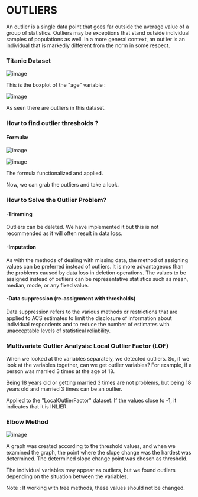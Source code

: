 # OUTLIERS
An outlier is a single data point that goes far outside the average value of a group of statistics. Outliers may be exceptions that stand outside individual samples of populations as well. In a more general context, an outlier is an individual that is markedly different from the norm in some respect.

### Titanic Dataset
![image](https://user-images.githubusercontent.com/98966968/227246774-cad4c912-b074-4ba3-8f57-c9f4f0cd02d1.png)

This is the boxplot of the "age" variable :

![image](https://user-images.githubusercontent.com/98966968/227056416-f0c56ec2-e492-4e12-910e-97d68409891f.png)

As seen there are outliers in this dataset.

### How to find outlier thresholds ?
#### Formula:
![image](https://user-images.githubusercontent.com/98966968/227252286-112ca111-0d1f-4e52-9296-6a88b76a553f.png)


![image](https://user-images.githubusercontent.com/98966968/227252909-b867e289-de9a-44cc-9899-777350322145.png)

The formula functionalized and applied.

Now, we can grab the outliers and take a look.

### How to Solve the Outlier Problem?
#### -Trimming 
Outliers can be deleted. We have implemented it but this is not recommended as it will often result in data loss.
#### -Imputation
As with the methods of dealing with missing data, the method of assigning values ​​can be preferred instead of outliers. It is more advantageous than the problems caused by data loss in deletion operations.
The values to be assigned instead of outliers can be representative statistics such as mean, median, mode, or any fixed value.

#### -Data suppression (re-assignment with thresholds)
Data suppression refers to the various methods or restrictions that are applied to ACS estimates to limit the disclosure of information about individual respondents and to reduce the number of estimates with unacceptable levels of statistical reliability.
### Multivariate Outlier Analysis: Local Outlier Factor (LOF)
When we looked at the variables separately, we detected outliers. So, if we look at the variables together, can we get outlier variables? For example, if a person was married 3 times at the age of 18.

Being 18 years old or getting married 3 times are not problems, but being 18 years old and married 3 times can be an outlier.

Applied to the "LocalOutlierFactor" dataset.
If the values close to -1, it indicates that it is INLIER.

### Elbow Method

![image](https://user-images.githubusercontent.com/98966968/227468851-c4b13a46-5d9c-47ce-abf1-233acef86759.png)

A graph was created according to the threshold values, and when we examined the graph, the point where the slope change was the hardest was determined.
The determined slope change point was chosen as threshold.

The individual variables may appear as outliers, but we found outliers depending on the situation between the variables.

Note : If working with tree methods, these values should not be changed.
